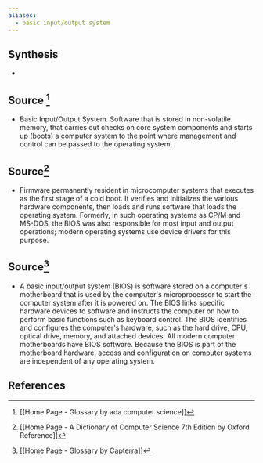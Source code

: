 ```yaml
---
aliases:
  - basic input/output system
---
```

## Synthesis
- 
## Source [^1]
- Basic Input/Output System. Software that is stored in non-volatile memory, that carries out checks on core system components and starts up (boots) a computer system to the point where management and control can be passed to the operating system.

## Source[^2]
- Firmware permanently resident in microcomputer systems that executes as the first stage of a cold boot. It verifies and initializes the various hardware components, then loads and runs software that loads the operating system. Formerly, in such operating systems as CP/M and MS-DOS, the BIOS was also responsible for most input and output operations; modern operating systems use device drivers for this purpose.
## Source[^3]
- A basic input/output system (BIOS) is software stored on a computer's motherboard that is used by the computer's microprocessor to start the computer system after it is powered on. The BIOS links specific hardware devices to software and instructs the computer on how to perform basic functions such as keyboard control. The BIOS identifies and configures the computer's hardware, such as the hard drive, CPU, optical drive, memory, and attached devices. All modern computer motherboards have BIOS software. Because the BIOS is part of the motherboard hardware, access and configuration on computer systems are independent of any operating system.
## References

[^1]: [[Home Page - Glossary by ada computer science]]
[^2]: [[Home Page - A Dictionary of Computer Science 7th Edition by Oxford Reference]]
[^3]: [[Home Page - Glossary by Capterra]]